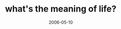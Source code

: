 ---
layout: base.njk
title : 'what&#39;s the meaning of life?' 
view_title : 'what&#39;s the meaning of life?' 
year : '2006' 
date : '2006-05-10' 
img_file : '/drawing/whatsthemeaningoflife.png' 
html_file : 'whatsthemeaningoflife' 
next_html : 'thebeach-.html' 
year_order : '145' 
permalink : "title/{{html_file}}.html"
---